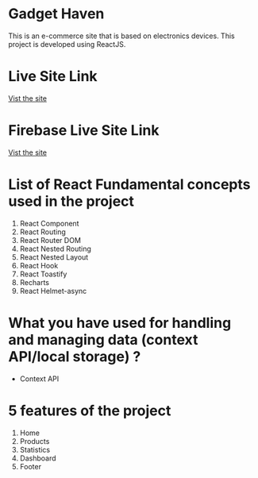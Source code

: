 
# Gadget Haven
  This is an e-commerce site that is based on electronics devices. This project is developed using ReactJS. 

# Live Site Link 

<a href='https://paikgacha.surge.sh/'>Vist the site</a>


# Firebase Live Site Link 

<a href='https://paikgachadotcom-b9d74.web.app/'>Vist the site</a>


# List of React Fundamental concepts used in the project
1. React Component
2. React Routing
3. React Router DOM
4. React Nested Routing 
5. React Nested Layout
5. React Hook
6. React Toastify 
7. Recharts 
8. React Helmet-async 

# What you have used for handling and managing data (context API/local storage) ? 
- Context API 

# 5 features of the project
1. Home
2. Products 
3. Statistics
4. Dashboard 
5. Footer 


